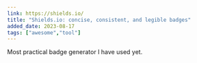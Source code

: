 ```yaml
---
link: https://shields.io/
title: "Shields.io: concise, consistent, and legible badges"
added_date: 2023-08-17
tags: ["awesome","tool"]
---
```

Most practical badge generator I have used yet.
